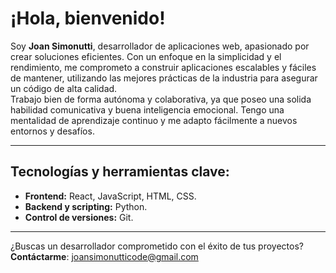 # ¡Hola, bienvenido!

Soy **Joan Simonutti**, desarrollador de aplicaciones web, apasionado por crear soluciones eficientes. Con un enfoque en la simplicidad y el rendimiento, me comprometo a construir aplicaciones escalables y fáciles de mantener, utilizando las mejores prácticas de la industria para asegurar un código de alta calidad.<br/>Trabajo bien de forma autónoma y colaborativa, ya que poseo una solida habilidad comunicativa y buena inteligencia emocional. Tengo una mentalidad de aprendizaje continuo y me adapto fácilmente a nuevos entornos y desafíos.

---

## Tecnologías y herramientas clave:

- **Frontend:** React, JavaScript, HTML, CSS.
- **Backend y scripting:** Python.
- **Control de versiones:** Git.

---

¿Buscas un desarrollador comprometido con el éxito de tus proyectos? **Contáctarme**: [joansimonutticode@gmail.com](mailto:joansimonutticode@gmail.com)
